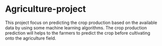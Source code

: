 # Agriculture-project
This project focus on predicting the crop production based on the available data by using some machine learning algorithms.
The crop production prediction will helps to the farmers to predict the crop before cultivating onto the agriculture field.
